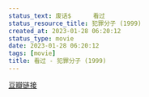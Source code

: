 ```yaml
---
status_text: 废话$      看过
status_resource_title: 犯罪分子‎ (1999)
created_at: 2023-01-28 06:20:12
status_type: movie
date: 2023-01-28 06:20:12
tags: [movie]
title: 看过 - 犯罪分子‎ (1999)
---
```

[豆瓣链接](https://movie.douban.com/subject/3094368/)
